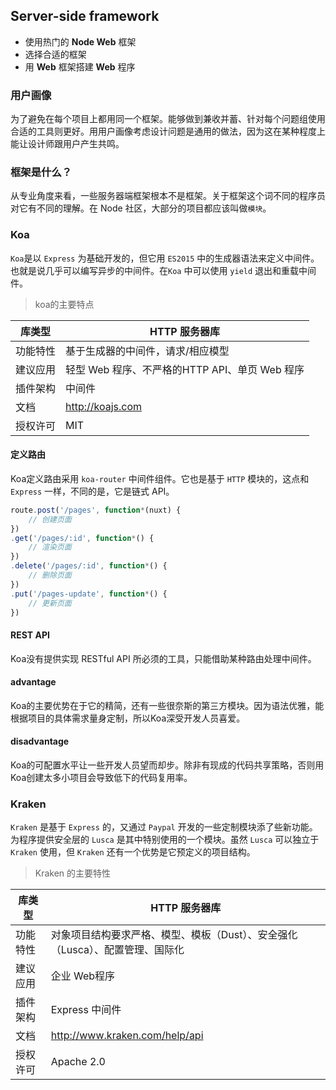 ## Server-side framework

- 使用热门的 **Node Web** 框架
- 选择合适的框架
- 用 **Web** 框架搭建 **Web** 程序

### 用户画像

为了避免在每个项目上都用同一个框架。能够做到兼收并蓄、针对每个问题组使用合适的工具则更好。用用户画像考虑设计问题是通用的做法，因为这在某种程度上能让设计师跟用户产生共鸣。



### 框架是什么？

从专业角度来看，一些服务器端框架根本不是框架。关于框架这个词不同的程序员对它有不同的理解。在 Node 社区，大部分的项目都应该叫做`模块`。



### Koa

`Koa`是以 `Express` 为基础开发的，但它用 `ES2015` 中的生成器语法来定义中间件。也就是说几乎可以编写异步的中间件。在`Koa`  中可以使用 `yield` 退出和重载中间件。

> koa的主要特点

| 库类型 | HTTP 服务器库 |
| -------- | ---------------------------------------------- |
| 功能特性 | 基于生成器的中间件，请求/相应模型              |
| 建议应用 | 轻型 Web 程序、不严格的HTTP API、单页 Web 程序 |
| 插件架构 | 中间件                                         |
| 文档     | http://koajs.com                               |
| 授权许可 | MIT                                            |



#### 定义路由

Koa定义路由采用 `koa-router` 中间件组件。它也是基于 `HTTP` 模块的，这点和 `Express` 一样，不同的是，它是链式 API。

```js
route.post('/pages', function*(nuxt) {
    // 创建页面
})
.get('/pages/:id', function*() {
    // 渲染页面
})
.delete('/pages/:id', function*() {
	// 删除页面
})
.put('/pages-update', function*() {
    // 更新页面
})
```

####  

#### REST API

Koa没有提供实现 RESTful API 所必须的工具，只能借助某种路由处理中间件。



#### advantage

Koa的主要优势在于它的精简，还有一些很奈斯的第三方模块。因为语法优雅，能根据项目的具体需求量身定制，所以Koa深受开发人员喜爱。



#### disadvantage

Koa的可配置水平让一些开发人员望而却步。除非有现成的代码共享策略，否则用Koa创建太多小项目会导致低下的代码复用率。



### Kraken

`Kraken` 是基于 `Express` 的，又通过 `Paypal` 开发的一些定制模块添了些新功能。为程序提供安全层的 `Lusca` 是其中特别使用的一个模块。虽然 `Lusca` 可以独立于 `Kraken` 使用，但 `Kraken` 还有一个优势是它预定义的项目结构。

> Kraken 的主要特性

| 库类型 | HTTP 服务器库 |
| -------- | ---------------------------------------------- |
| 功能特性 | 对象项目结构要求严格、模型、模板（Dust）、安全强化（Lusca）、配置管理、国际化 |
| 建议应用 | 企业 Web程序 |
| 插件架构 | Express 中间件                              |
| 文档     | http://www.kraken.com/help/api    |
| 授权许可 | Apache 2.0                                  |
